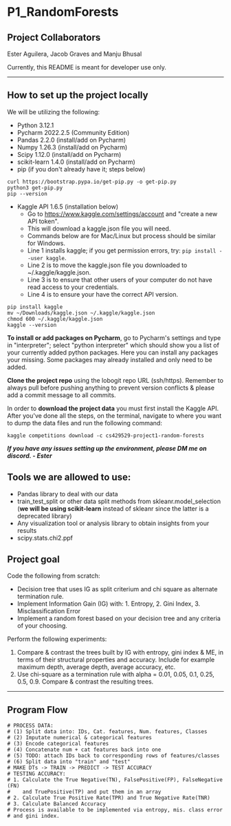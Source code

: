 # P1_RandomForests

## Project Collaborators
Ester Aguilera, Jacob Graves and Manju Bhusal

Currently, this README is meant for developer use only.
***
## How to set up the project locally
We will be utilizing the following:
- Python 3.12.1
- Pycharm 2022.2.5 (Community Edition)
- Pandas 2.2.0 (install/add on Pycharm)
- Numpy 1.26.3 (install/add on Pycharm)
- Scipy 1.12.0 (install/add on Pycharm)
- scikit-learn 1.4.0 (install/add on Pycharm)
- pip (if you don't already have it; steps below)
```commandline
curl https://bootstrap.pypa.io/get-pip.py -o get-pip.py
python3 get-pip.py
pip --version
```
- Kaggle API 1.6.5 (installation below)
  - Go to https://www.kaggle.com/settings/account and "create a new API token".
  - This will download a kaggle.json file you will need. 
  - Commands below are for Mac/Linux but process should be similar for Windows.
  - Line 1 installs kaggle; if you get permission errors, try: ```pip install --user kaggle```.
  - Line 2 is to move the kaggle.json file you downloaded to ~/.kaggle/kaggle.json.
  - Line 3 is to ensure that other users of your computer do not have read access to your credentials.
  - Line 4 is to ensure your have the correct API version.
```commandline
pip install kaggle
mv ~/Downloads/kaggle.json ~/.kaggle/kaggle.json
chmod 600 ~/.kaggle/kaggle.json
kaggle --version
```

**To install or add packages on Pycharm**, go to Pycharm's
settings and type in "interpreter"; select "python interpreter"
which should show you a list of your currently added python packages.
Here you can install any packages your missing. Some packages may already 
installed and only need to be added.


**Clone the project repo** using the lobogit repo URL (ssh/https).
Remember to always pull before pushing anything to prevent version 
conflicts & please add a commit message to all commits.

In order to **download the project data** you must first install the Kaggle API.
After you've done all the steps, on the terminal, navigate to where you want to 
dump the data files and run the following command:
```commandline
kaggle competitions download -c cs429529-project1-random-forests
```

***If you have any issues setting up the environment, please DM 
me on discord. - Ester***
## Tools we are allowed to use:
- Pandas library to deal with our data
- train_test_split or other data split methods from skleanr.model_selection
  (**we will be using scikit-learn** instead of skleanr since the latter is a 
   deprecated library)
- Any visualization tool or analysis library to obtain insights from your 
results
- scipy.stats.chi2.ppf

## Project goal

Code the following from scratch:
- Decision tree that uses IG as split criterium and chi square as alternate 
termination rule.
- Implement Information Gain (IG) with: 1. Entropy, 2. Gini Index, 3. Misclassification Error
- Implement a random forest based on your decision tree and any criteria 
of your choosing.

Perform the following experiments:

1. Compare & contrast the trees built by IG with entropy, gini index & ME, 
in terms of their structural properties and accuracy. Include for example 
maximum depth, average depth, average accuracy, etc.
2. Use chi-square as a termination rule with alpha = 0.01, 0.05, 0.1, 0.25, 
0.5, 0.9. Compare & contrast the resulting trees.

***

## Program Flow

    # PROCESS DATA:
    # (1) Split data into: IDs, Cat. features, Num. features, Classes
    # (2) Imputate numerical & categorical features
    # (3) Encode categorical features
    # (4) Concatenate num + cat features back into one
    # (5) TODO: attach IDs back to corresponding rows of features/classes
    # (6) Split data into "train" and "test" 
    # MAKE DTs -> TRAIN -> PREDICT -> TEST ACCURACY
    # TESTING ACCURACY:
    # 1. Calculate the True Negative(TN), FalsePositive(FP), FalseNegative (FN)
    #    and TruePositive(TP) and put them in an array
    # 2. Calculate True Positive Rate(TPR) and True Negative Rate(TNR)
    # 3. Calculate Balanced Accuracy
    # Process is available to be implemented via entropy, mis. class error
    # and gini index.